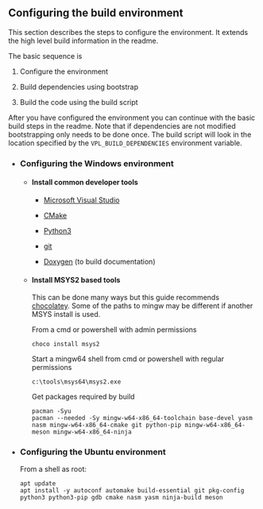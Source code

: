 ## Configuring the build environment

This section describes the steps to configure the environment. It extends the
high level build information in the readme.

The basic sequence is

1. Configure the environment

2. Build dependencies using bootstrap

3. Build the code using the build script

After you have configured the environment you can continue with the basic build
steps in the readme. Note that if dependencies are not modified bootstrapping
only needs to be done once. The build script will look in the location specified
by the `VPL_BUILD_DEPENDENCIES` environment variable.

- ### Configuring the Windows environment

    - #### Install common developer tools

        - [Microsoft Visual Studio](https://visualstudio.microsoft.com/)

        - [CMake](https://cmake.org/)

        - [Python3](https://www.python.org/)

        - [git](https://git-scm.com/)

        - [Doxygen](http://www.doxygen.nl/) (to build documentation)

    - #### Install MSYS2 based tools

        This can be done many ways but this guide recommends
[chocolatey](http://chocolatey.org). Some of the paths to mingw may be
different if another MSYS install is used.

        From a cmd or powershell with admin permissions
        ```
        choco install msys2
        ```

        Start a mingw64 shell from cmd or powershell with regular permissions
        ```
        c:\tools\msys64\msys2.exe
        ```

        Get packages required by build
        ```
        pacman -Syu
        pacman --needed -Sy mingw-w64-x86_64-toolchain base-devel yasm nasm mingw-w64-x86_64-cmake git python-pip mingw-w64-x86_64-meson mingw-w64-x86_64-ninja
        ```

- ### Configuring the Ubuntu environment

    From a shell as root:
    ```
    apt update
    apt install -y autoconf automake build-essential git pkg-config python3 python3-pip gdb cmake nasm yasm ninja-build meson

    ```

